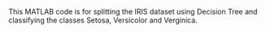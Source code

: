 This MATLAB code is for splitting the IRIS dataset using Decision Tree 
and classifying the classes Setosa, Versicolor and Verginica.
